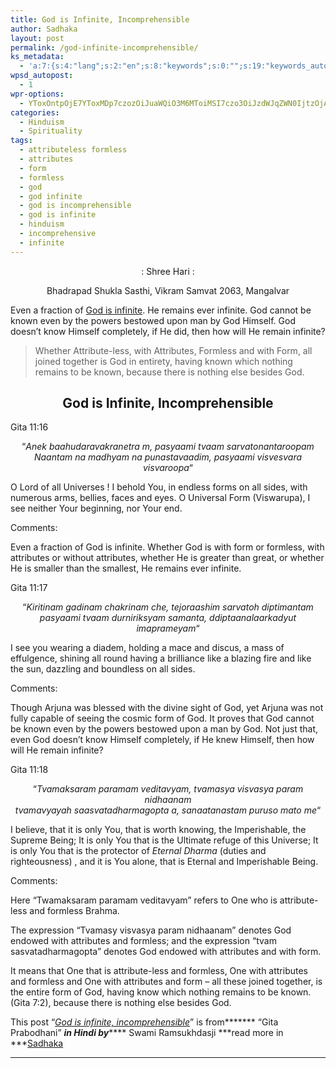 ```yaml
---
title: God is Infinite, Incomprehensible
author: Sadhaka
layout: post
permalink: /god-infinite-incomprehensible/
ks_metadata:
  - 'a:7:{s:4:"lang";s:2:"en";s:8:"keywords";s:0:"";s:19:"keywords_autoupdate";s:1:"0";s:11:"description";s:0:"";s:22:"description_autoupdate";s:1:"0";s:5:"title";s:0:"";s:6:"robots";s:12:"index,follow";}'
wpsd_autopost:
  - 1
wpr-options:
  - YToxOntpOjE7YToxMDp7czozOiJuaWQiO3M6MToiMSI7czo3OiJzdWJqZWN0IjtzOjA6IiI7czo4OiJ0ZXh0Ym9keSI7czowOiIiO3M6ODoiaHRtbGJvZHkiO3M6MDoiIjtzOjc6ImRpc2FibGUiO2k6MDtzOjE1OiJub2N1c3RvbWl6YXRpb24iO2k6MTtzOjEyOiJub3Bvc3RzZXJpZXMiO2k6MTtzOjEwOiJodG1sZW5hYmxlIjtpOjE7czoxMjoiYXR0YWNoaW1hZ2VzIjtpOjE7czoyMToic2tpcGFjdGl2ZXN1YnNjcmliZXJzIjtpOjE7fX0=
categories:
  - Hinduism
  - Spirituality
tags:
  - attributeless formless
  - attributes
  - form
  - formless
  - god
  - god infinite
  - god is incomprehensible
  - god is infinite
  - hinduism
  - incomprehensive
  - infinite
---
```

<p style="text-align: center;">
  : Shree Hari :
</p>

<p style="text-align: center;">
  Bhadrapad Shukla Sasthi, Vikram Samvat 2063, Mangalvar
</p>

Even a fraction of [God is infinite][1]. He remains ever infinite. God cannot be known even by the powers bestowed upon man by God Himself. God doesn&#8217;t know Himself completely, if He did, then how will He remain infinite?

> Whether Attribute-less, with Attributes, Formless and with Form, all joined together is God in entirety, having known which nothing remains to be known, because there is nothing else besides God.

<h2 style="text-align: center;">
  God is Infinite, Incomprehensible
</h2>

Gita 11:16

<p style="text-align: center;">
  &#8220;<em>Anek baahudaravakranetra m, pasyaami tvaam sarvatonantaroopam</em><br /> <em> Naantam na madhyam na punastavaadim, pasyaami visvesvara visvaroopa</em>&#8220;
</p>

O Lord of all Universes ! I behold You, in endless forms on all sides, with numerous arms, bellies, faces and eyes. O Universal Form (Viswarupa), I see neither Your beginning, nor Your end.

Comments:

Even a fraction of God is infinite. Whether God is with form or formless, with attributes or without attributes, whether He is greater than great, or whether He is smaller than the smallest, He remains ever infinite.

Gita 11:17

<p style="text-align: center;">
  &#8220;<em>Kiritinam gadinam chakrinam che, tejoraashim sarvatoh diptimantam</em><br /> <em> pasyaami tvaam durniriksyam samanta, ddiptaanalaarkadyut imaprameyam</em>&#8220;
</p>

I see you wearing a diadem, holding a mace and discus, a mass of effulgence, shining all round having a brilliance like a blazing fire and like the sun, dazzling and boundless on all sides.

Comments:

Though Arjuna was blessed with the divine sight of God, yet Arjuna was not fully capable of seeing the cosmic form of God. It proves that God cannot be known even by the powers bestowed upon a man by God. Not just that, even God doesn&#8217;t know Himself completely, if He knew Himself, then how will He remain infinite?

Gita 11:18

<p style="text-align: center;">
  &#8220;<em>Tvamaksaram paramam veditavyam, tvamasya visvasya param nidhaanam</em><br /> <em> tvamavyayah saasvatadharmagopta a, sanaatanastam puruso mato me</em>&#8220;
</p>

I believe, that it is only You, that is worth knowing, the Imperishable, the Supreme Being; It is only You that is the Ultimate refuge of this Universe; It is only You that is the protector of *Eternal Dharma* (duties and righteousness) , and it is You alone, that is Eternal and Imperishable Being.

Comments:

Here &#8220;Twamaksaram paramam veditavyam&#8221; refers to One who is attribute-less and formless Brahma.

The expression &#8220;Tvamasy visvasya param nidhaanam&#8221; denotes God endowed with attributes and formless; and the expression &#8220;tvam sasvatadharmagopta&#8221; denotes God endowed with attributes and with form.

It means that One that is attribute-less and formless, One with attributes and formless and One with attributes and form &#8211; all these joined together, is the entire form of God, having know which nothing remains to be known. (Gita 7:2), because there is nothing else besides God.

This post &#8220;[*God is infinite, incomprehensible*][1]&#8221; is from******* &#8220;Gita Prabodhani&#8221; ***in Hindi by******* Swami Ramsukhdasji ***read more in ***[Sadhaka][2]  
***

 [1]: http://www.philosophyinlife.info/god-infinite-incomprehensible/ "God is Infinite, Incomprehensible"
 [2]: http://www.philosophyinlife.info/sadhaks-hinduism-spirituality/ "Sadhaka’s of Hinduism and Spirituality"